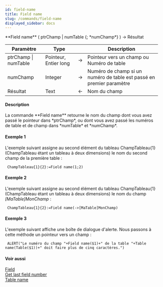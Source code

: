 ```yaml
---
id: field-name
title: Field name
slug: /commands/field-name
displayed_sidebar: docs
---
```


<!--REF #_command_.Field name.Syntax-->**Field name** ( ptrChamp | numTable {; *numChamp*} ) -> Résultat<!-- END REF-->
<!--REF #_command_.Field name.Params-->
| Paramètre | Type |  | Description |
| --- | --- | --- | --- |
| ptrChamp &#124; numTable | Pointeur, Entier long | &srarr; | Pointeur vers un champ ou Numéro de table |
| numChamp | Integer | &srarr; | Numéro de champ si un numéro de table est passé en premier paramètre |
| Résultat | Text | &larr; | Nom du champ |

<!-- END REF-->

#### Description 

<!--REF #_command_.Field name.Summary-->La commande **Field name** retourne le nom du champ dont vous avez passé le pointeur dans *ptrChamp*, ou dont vous avez passé les numéros de table et de champ dans *numTable* et *numChamp*.<!-- END REF-->

#### Exemple 1 

L'exemple suivant assigne au second élément du tableau ChampTableau{1} (ChampTableau étant un tableau à deux dimensions) le nom du second champ de la première table :

```4d
 ChampTableau{1}{2}:=Field name(1;2)
```

#### Exemple 2 

L'exemple suivant assigne au second élément du tableau ChampTableau{1} (ChampTableau étant un tableau à deux dimensions) le nom du champ *\[MaTable\]MonChamp* :

```4d
 ChampTableau{1}{2}:=Field name(->[MaTable]MonChamp)
```

#### Exemple 3 

L'exemple suivant affiche une boîte de dialogue d'alerte. Nous passons à cette méthode un pointeur vers un champ : 

```4d
 ALERT("Le numéro du champ "+Field name($1)+" de la table "+Table name(Table($1))+" doit faire plus de cinq caractères.")
```

#### Voir aussi 

[Field](field.md)  
[Get last field number](get-last-field-number.md)  
[Table name](table-name.md)  
